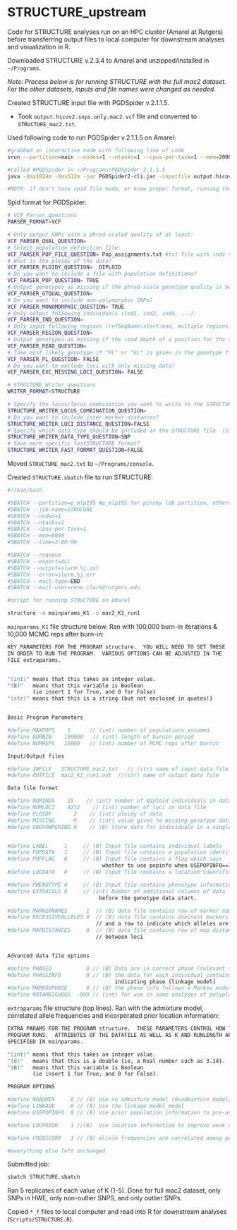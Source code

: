 STRUCTURE\_upstream
================

Code for STRUCTURE analyses run on an HPC cluster (Amarel at Rutgers) before transferring output files to local computer for downstream analyses and visualization in R.

Downloaded STRUCTURE v.2.3.4 to Amarel and unzipped/installed in `~/Programs`.

*Note: Process below is for running STRUCTURE with the full mac2 dataset. For the other datasets, inputs and file names were changed as needed.*

Created STRUCTURE input file with PGDSpider v.2.1.1.5.

-   Took `output.hicov2.snps.only.mac2.vcf` file and converted to `STRUCTURE_mac2.txt`.

Used following code to run PGDSpider v.2.1.1.5 on Amarel:

``` bash
#grabbed an interactive node with following line of code
srun --partition=main --nodes=1 --ntasks=1 --cpus-per-task=1 --mem=2000 --time=00:30:00 --export=ALL --pty bash -i

#called #PGDSpider in ~/Programs/PGDSpider_2.1.1.5
java -Xmx1024m -Xms512m -jar PGDSpider2-cli.jar -inputfile output.hicov2.snps.only.mac2.vsc -inputformat VCF -outputfile STRUCTURE_mac2.txt -outputformat STRUCTURE -spid VCF_STRUCTURE.spid

#NOTE: if don't have spid file made, or know proper format, running the previous line of code without the -spid argument will generate a template spid file to modify as needed
```

Spid format for PGDSpider:

``` bash
# VCF Parser questions
PARSER_FORMAT=VCF

# Only output SNPs with a phred-scaled quality of at least:
VCF_PARSER_QUAL_QUESTION=
# Select population definition file:
VCF_PARSER_POP_FILE_QUESTION= Pop_assignments.txt #txt file with indv names in one column and pop assignment (Pop_1, etc.) in next (no headers, tab-delimited)
# What is the ploidy of the data?
VCF_PARSER_PLOIDY_QUESTION=  DIPLOID
# Do you want to include a file with population definitions?
VCF_PARSER_POP_QUESTION= TRUE
# Output genotypes as missing if the phred-scale genotype quality is below:
VCF_PARSER_GTQUAL_QUESTION=
# Do you want to include non-polymorphic SNPs?
VCF_PARSER_MONOMORPHIC_QUESTION= TRUE
# Only output following individuals (ind1, ind2, ind4, ...):
VCF_PARSER_IND_QUESTION=
# Only input following regions (refSeqName:start:end, multiple regions: whitespace separated):
VCF_PARSER_REGION_QUESTION=
# Output genotypes as missing if the read depth of a position for the sample is below:
VCF_PARSER_READ_QUESTION=
# Take most likely genotype if "PL" or "GL" is given in the genotype field?
VCF_PARSER_PL_QUESTION= FALSE
# Do you want to exclude loci with only missing data?
VCF_PARSER_EXC_MISSING_LOCI_QUESTION= FALSE

# STRUCTURE Writer questions
WRITER_FORMAT=STRUCTURE

# Specify the locus/locus combination you want to write to the STRUCTURE file:
STRUCTURE_WRITER_LOCUS_COMBINATION_QUESTION=
# Do you want to include inter-marker distances?
STRUCTURE_WRITER_LOCI_DISTANCE_QUESTION=FALSE
# Specify which data type should be included in the STRUCTURE file  (STRUCTURE can only analyze one data type per file):
STRUCTURE_WRITER_DATA_TYPE_QUESTION=SNP
# Save more specific fastSTRUCTURE format?
STRUCTURE_WRITER_FAST_FORMAT_QUESTION=FALSE
```

Moved `STRUCTURE_mac2.txt` to `~/Programs/console`.

Created `STRUCTURE.sbatch` file to run STRUCTURE:

``` bash
#!/bin/bash

#SBATCH --partition=p_mlp195 #p_mlp195 for pinsky lab partition, otherwise use main (or EOAS or E&E)
#SBATCH --job-name=STRUCURE
#SBATCH --nodes=1
#SBATCH --ntasks=1
#SBATCH --cpus-per-task=1
#SBATCH --mem=8000
#SBATCH --time=2:00:00

#SBATCH --requeue
#SBATCH --export=ALL
#SBATCH --output=slurm.%j.out
#SBATCH --error=slurm.%j.err
#SBATCH --mail-type=END
#SBATCH --mail-user=rene.clark@rutgers.edu

#script for running STRUCTURE on Amarel

structure -m mainparams_K1 -o mac2_K1_run1
```

`mainparams_K1` file structure below. Ran with 100,000 burn-in iterations & 10,000 MCMC reps after burn-in:

``` bash
KEY PARAMETERS FOR THE PROGRAM structure.  YOU WILL NEED TO SET THESE
IN ORDER TO RUN THE PROGRAM.  VARIOUS OPTIONS CAN BE ADJUSTED IN THE
FILE extraparams.


"(int)" means that this takes an integer value.
"(B)"   means that this variable is Boolean
        (ie insert 1 for True, and 0 for False)
"(str)" means that this is a string (but not enclosed in quotes!)


Basic Program Parameters

#define MAXPOPS    1      // (int) number of populations assumed
#define BURNIN    100000   // (int) length of burnin period
#define NUMREPS   10000   // (int) number of MCMC reps after burnin

Input/Output files

#define INFILE   STRUCTURE_mac2.txt   // (str) name of input data file
#define OUTFILE  mac2_K1_run1.out  //(str) name of output data file

Data file format

#define NUMINDS    25    // (int) number of diploid individuals in data file
#define NUMLOCI    4212    // (int) number of loci in data file
#define PLOIDY       2    // (int) ploidy of data
#define MISSING     -9    // (int) value given to missing genotype data
#define ONEROWPERIND 0    // (B) store data for individuals in a single line


#define LABEL     1     // (B) Input file contains individual labels
#define POPDATA   1     // (B) Input file contains a population identifier
#define POPFLAG   0     // (B) Input file contains a flag which says
                              whether to use popinfo when USEPOPINFO==1
#define LOCDATA   0     // (B) Input file contains a location identifier

#define PHENOTYPE 0     // (B) Input file contains phenotype information
#define EXTRACOLS 0     // (int) Number of additional columns of data
                             before the genotype data start.

#define MARKERNAMES      1  // (B) data file contains row of marker names
#define RECESSIVEALLELES 0  // (B) data file contains dominant markers (eg AFLPs)
                            // and a row to indicate which alleles are recessive
#define MAPDISTANCES     0  // (B) data file contains row of map distances
                            // between loci


Advanced data file options

#define PHASED           0 // (B) Data are in correct phase (relevant for linkage model only)
#define PHASEINFO        0 // (B) the data for each individual contains a line
                                  indicating phase (linkage model)
#define MARKOVPHASE      0 // (B) the phase info follows a Markov model.
#define NOTAMBIGUOUS  -999 // (int) for use in some analyses of polyploid data
```

`extraparams` file structure (top lines). Ran with the admixture model, correlated allele frequencies and incorporated prior location information:

``` bash
EXTRA PARAMS FOR THE PROGRAM structure.  THESE PARAMETERS CONTROL HOW THE
PROGRAM RUNS.  ATTRIBUTES OF THE DATAFILE AS WELL AS K AND RUNLENGTH ARE
SPECIFIED IN mainparams.

"(int)" means that this takes an integer value.
"(d)"   means that this is a double (ie, a Real number such as 3.14).
"(B)"   means that this variable is Boolean
        (ie insert 1 for True, and 0 for False).

PROGRAM OPTIONS

#define NOADMIX     0 // (B) Use no admixture model (0=admixture model, 1=no-admix)
#define LINKAGE     0 // (B) Use the linkage model model
#define USEPOPINFO  0 // (B) Use prior population information to pre-assign individuals to clusters

#define LOCPRIOR    1 //(B)  Use location information to improve weak data (LOCISPOP = 1)

#define FREQSCORR   1 // (B) allele frequencies are correlated among pops

#everything else left unchanged
```

Submitted job:

``` bash
sbatch STRUCTURE.sbatch
```

Ran 5 replicates of each value of K (1-5). Done for full mac2 dataset, only SNPs in HWE, only non-outlier SNPS, and only outlier SNPs.

Copied `*_f` files to local computer and read into R for downstream analyses (`Scripts/STRUCTURE.R`).
